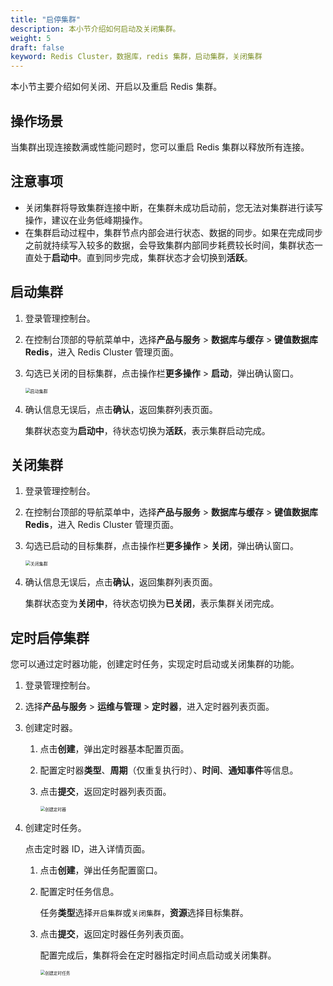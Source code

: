 ```yaml
---
title: "启停集群" 
description: 本小节介绍如何启动及关闭集群。 
weight: 5
draft: false
keyword: Redis Cluster，数据库，redis 集群，启动集群，关闭集群
---
```


本小节主要介绍如何关闭、开启以及重启 Redis 集群。

## 操作场景

当集群出现连接数满或性能问题时，您可以重启 Redis 集群以释放所有连接。

## 注意事项

- 关闭集群将导致集群连接中断，在集群未成功启动前，您无法对集群进行读写操作，建议在业务低峰期操作。
- 在集群启动过程中，集群节点内部会进行状态、数据的同步。如果在完成同步之前就持续写入较多的数据，会导致集群内部同步耗费较长时间，集群状态一直处于**启动中**。直到同步完成，集群状态才会切换到**活跃**。

## 启动集群

1. 登录管理控制台。

2. 在控制台顶部的导航菜单中，选择**产品与服务** > **数据库与缓存** > **键值数据库 Redis**，进入 Redis Cluster 管理页面。

3. 勾选已关闭的目标集群，点击操作栏**更多操作** > **启动**，弹出确认窗口。

   <img src="../../../_images/start_redis.png" alt="启动集群" style="zoom:50%;" />

4. 确认信息无误后，点击**确认**，返回集群列表页面。

   集群状态变为**启动中**，待状态切换为**活跃**，表示集群启动完成。

## 关闭集群

1. 登录管理控制台。

2. 在控制台顶部的导航菜单中，选择**产品与服务** > **数据库与缓存** > **键值数据库 Redis**，进入 Redis Cluster 管理页面。

3. 勾选已启动的目标集群，点击操作栏**更多操作** > **关闭**，弹出确认窗口。

   <img src="../../../_images/stop_redis.png" alt="关闭集群" style="zoom:50%;" />

4. 确认信息无误后，点击**确认**，返回集群列表页面。

   集群状态变为**关闭中**，待状态切换为**已关闭**，表示集群关闭完成。

## 定时启停集群

您可以通过定时器功能，创建定时任务，实现定时启动或关闭集群的功能。

1. 登录管理控制台。

2. 选择**产品与服务** > **运维与管理** > **定时器**，进入定时器列表页面。

3. 创建定时器。

   1. 点击**创建**，弹出定时器基本配置页面。

   2. 配置定时器**类型**、**周期**（仅重复执行时）、**时间**、**通知事件**等信息。

   3. 点击**提交**，返回定时器列表页面。

      <img src="../../../_images/timer.png" alt="创建定时器" style="zoom:48%;" />

4. 创建定时任务。

   点击定时器 ID，进入详情页面。

   1. 点击**创建**，弹出任务配置窗口。

   2. 配置定时任务信息。

      任务**类型**选择`开启集群`或`关闭集群`，**资源**选择目标集群。

   3. 点击**提交**，返回定时器任务列表页面。

      配置完成后，集群将会在定时器指定时间点启动或关闭集群。

      <img src="../../../_images/timer_startredis.png" alt="创建定时任务" style="zoom:48%;" />



